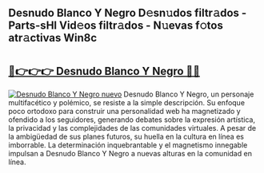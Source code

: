 ## Desnudo Blanco Y Negro D𝚎sn𝚞dos filtr𝚊dos - Parts-sHl Vid𝚎os filtr𝚊dos - N𝚞evas f𝚘tos atr𝚊ctivas Win8c

# <h2><a href="http://mbaj14.tromn.icu/?c=Desnudo+Blanco+Y+Negro">🔗👉👉👉 Desnudo Blanco Y Negro 🔗🔗</a></h2>

[![Desnudo Blanco Y Negro nuevo](https://i.imgur.com/pEAQMta.gif)](http://mbaj14.tromn.icu/?c=Desnudo+Blanco+Y+Negro)
Desnudo Blanco Y Negro, un personaje multifacético y polémico, se resiste a la simple descripción. Su enfoque poco ortodoxo para construir una personalidad web ha magnetizado y ofendido a los seguidores, generando debates sobre la expresión artística, la privacidad y las complejidades de las comunidades virtuales. A pesar de la ambigüedad de sus planes futuros, su huella en la cultura en línea es imborrable. La determinación inquebrantable y el magnetismo innegable impulsan a Desnudo Blanco Y Negro a nuevas alturas en la comunidad en línea.
